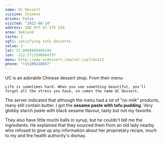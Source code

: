 ```yaml
---
name: UC Dessert
cuisine: Chinese
drinks: False
visited: "2022-08-14"
address: 388 9th St STE 159
area: Oakland
taste: 1
sgfi: satisfying tofu desserts
value: 2
lat: 37.8004609460194
lon: -122.2717596864737
menu: http://www.ucdessert.com/col.jsp?id=112
phone: "+15109228857"
---
```


UC is an adorable Chinese dessert shop. From their menu:

```Life is sometimes hard. When you see something beautiful, you'll forget all the stress you have, so comes the name UC Dessert.```

The server indicated that although the menu had a lot of "no milk" products, many still contain butter. I got the **sesame paste with tofu pudding**. Very globby starch paste with black sesame flavour, tasty but not my favorite. 

They also have little mochi balls in syrup, but he couldn't tell me the ingredients. He explained that they sourced them from an old lady nearby who refused to give up any information about her proprietary recipe, much to my and the health authority's dismay.
